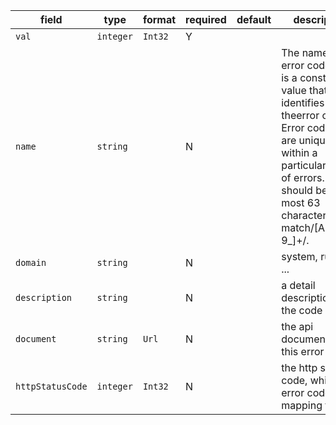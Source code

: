 | field | type | format | required | default | description |
|---|---|---|---|---|---|
| `val` | `integer` | `Int32` | Y |  |  |
| `name` | `string` |  | N |  | The name of the error code. This is a constant value that identifies theerror code. Error code name are unique within a particulardomain of errors. This should be at most 63 characters and match/[A-Z0-9_]+/. |
| `domain` | `string` |  | N |  | system, runtime, ... |
| `description` | `string` |  | N |  | a detail description for the code |
| `document` | `string` | `Url` | N |  | the api document url for this error code |
| `httpStatusCode` | `integer` | `Int32` | N |  | the http status code, which is error code mapping to |
